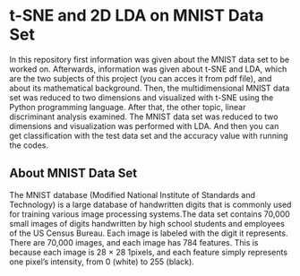 <h1>t-SNE and 2D LDA on MNIST Data Set</h1>
<p>In this repository first information was given about the MNIST data set to be 
worked on. Afterwards, information was given about t-SNE and LDA, which are the two 
subjects of this project (you can acces it from pdf file), and about its mathematical background. Then, the 
multidimensional MNIST data set was reduced to two dimensions and visualized with t-SNE 
using the Python programming language. After that, the other topic, linear discriminant analysis 
examined. The MNIST data set was reduced to two dimensions and visualization was 
performed with LDA. And then you can get classification with the test data set and the 
accuracy value with running the codes. </p>

<h2>About MNIST Data Set</h2>
  <p>The MNIST database (Modified National Institute of Standards and Technology) is a large database of handwritten digits 
    that is commonly used for training various image processing systems.The data set contains 70,000 small images of digits 
    handwritten by high school students and employees of the US Census Bureau. Each image is labeled with the digit it represents.
  There are 70,000 images,
    and each image has 784 features. This is because each image is 28 × 28 1pixels, and each feature simply represents one pixel’s intensity, from 0 (white) to 255 (black).</p>
